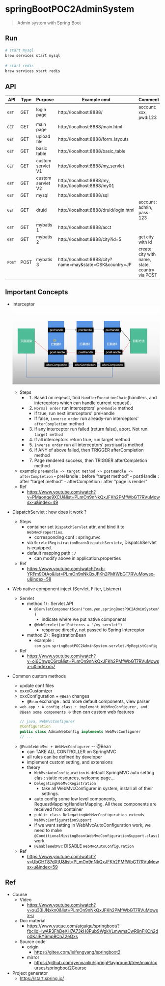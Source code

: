 # springBootPOC2AdminSystem
> Admin system with Spring Boot

## Run
```bash
# start mysql
brew services start mysql

# start redis
brew services start redis
```

## API

| API | Type | Purpose | Example cmd | Comment|
| ----- | -------- | ---- | ----- | ---- |
| `GET` | GET | login page | http://localhost:8888/ |account: xxx, pwd:123|
| `GET` | GET | main page | http://localhost:8888/main.html ||
| `GET` | GET | upload file | http://localhost:8888/form_layouts ||
| `GET` | GET | basic table | http://localhost:8888/basic_table ||
| `GET` | GET | custom servlet V1 | http://localhost:8888/my_servlet ||
| `GET` | GET | custom servlet V2 | http://localhost:8888/my, http://localhost:8888/my01 ||
| `GET` | GET | mysql | http://localhost:8888/sql ||
| `GET` | GET | druid  | http://localhost:8888/druid/login.html |account : admin, pass : 123|
| `GET` | GET | mybatis 1 | http://localhost:8888/acct ||
| `GET` | GET | mybatis 2 | http://localhost:8888/city?id=5 | get city with id
| `POST` | POST | mybatis 3 | http://localhost:8888/city?name=may&state=OSK&country=JP|create city with name, state, country via POST

## Important Concepts

- Interceptor
    <img src ="https://github.com/yennanliu/SpringPlayground/blob/main/springBootPOC2AdminSystem/doc/pic/interceptor1.png">
    - Steps
        - 1. Based on reqeust, find `HandlerExecutionChain`(handlers, and interceptors which can handle current request).
        - 2. `Normal order` run interceptors' `preHandle` method
            - If true, run next interceptors' preHandle
            - If false, `inverse order` run already-run interceptors' `afterCompletion` method
        - 3. If any interceptor run failed (return false), abort. Not run `target method`
        - 4. If all interceptors return true, run target method
        - 5. `Inverse order` run all interceptors' `postHandle` method
        - 6. If ANY of above failed, then TRIGGER afterCompletion method
        - 7. Page rendered success, then TRIGGER afterCompletion method
    - example
        `preHandle -> target method -> postHandle -> afterCompletion`
            - preHandle : before "target method"
            - postHandle : after "target method"
            - afterCompletion : after "page is render"
    - Ref
        - https://www.youtube.com/watch?v=PMaonqe9XCU&list=PLmOn9nNkQxJFKh2PMfWbGT7RVuMowsx-u&index=49
- DispatchServlet : how does it work ?
    - Steps
        - container set `DispatchServlet` attr, and bind it to `WebMvcProperties`.
            - corresponding conf : spring.mvc
        - via `ServletRegistrationBean<DispatchServlet>`, DispatchServlet is equipped.
        - default mapping path : `/`
            - can modify above in application.properties
    - Ref
        - https://www.youtube.com/watch?v=b-YRFm9OtAo&list=PLmOn9nNkQxJFKh2PMfWbGT7RVuMowsx-u&index=58
- Web native component inject (Servlet, Filter, Listener)
    - Servlet
        - method 1) : Servlet API
            - `@ServletComponentScan("com.yen.springBootPOC2AdminSystem")`
                - indicate where we put native components
            - `@WebServlet(urlPatterns = "/my_servlet")`
                - response directly, not passed to Spring Interceptor
        - method 2) : RegistrationBean
            - example : `com.yen.springBootPOC2AdminSystem.servlet.MyRegistConfig`
    - Ref
        - https://www.youtube.com/watch?v=oi6ChwpC6rc&list=PLmOn9nNkQxJFKh2PMfWbGT7RVuMowsx-u&index=57

- Common custom methods
    - update conf files
    - xxxxCustomizer
    - xxxConfiguration + `@Bean` changes
        - `@Bean` exchange : add more default components, view parser
    -  `web app : A config class + implement WebMvcConfigurer, and @Bean some components` -> then can custom web features
        ```java
        // java, WebMvcConfigurer
        @Configuration
        public class AdminWebConfig implements WebMvcConfigurer 
        // ...
        ```
    - `@EnableWebMvc + WebMvcConfigurer` -- @Bean
        - can TAKE ALL CONTROLLER on SpringMVC
        - all rules can be defined by developer
        - implement custom setting, and extensions
        - theory
            - `WebMvcAutoConfiguration` is default SpringMVC auto setting clas : static resources, welcome page...
            - `DelegatingWebMvcRegistration`
                - take all WebMvcConfigurer in system, install all of their settings.
            - auto config some low level components, RequestMappingHandlerMapping. All these components are received from container
            - `public class DelegatingWebMvcConfiguration extends WebMvcConfigurationSupport`
            - if we want setting in WebMvcAutoConfiguration work, we need to make `@ConditionalMissingBean(WebMvcConfigurationSupport.class)` work
            - `@EnableWebMvc` DISABLE `WebMvcAutoConfiguration`
    - Ref
        - https://www.youtube.com/watch?v=UbGHT87dXtU&list=PLmOn9nNkQxJFKh2PMfWbGT7RVuMowsx-u&index=59

## Ref

- Course
    - Video
        - https://www.youtube.com/watch?v=xu33IJNxkn0&list=PLmOn9nNkQxJFKh2PMfWbGT7RVuMowsx-u
    - Doc material
        - https://www.yuque.com/atguigu/springboot/?fbclid=IwAR3FhDeXH7A73kH8PubSWgkVLmwmsCwR9nFKCn2dp0KalBY6mpBCnZ2eQxs
    - Source code
        - origin
            - https://gitee.com/leifengyang/springboot2
        - mirror
            - https://github.com/yennanliu/springPlayground/tree/main/courses/springboot2Course
- Project generator
    - https://start.spring.io/